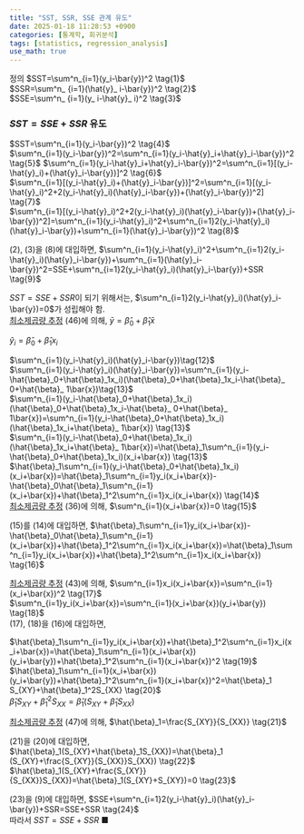 ```yaml
---
title: "SST, SSR, SSE 관계 유도"
date: 2025-01-18 11:28:53 +0900
categories: [통계학, 회귀분석]
tags: [statistics, regression_analysis]
use_math: true
---
```


정의
$SST=\sum^n_{i=1}(y_i-\bar{y})^2 \tag{1}$  
$SSR=\sum^n_ {i=1}(\hat{y}_ i-\bar{y})^2 \tag{2}$  
$SSE=\sum^n_ {i=1}(y_ i-\hat{y}_ i)^2 \tag{3}$  

### $SST=SSE+SSR$ 유도

$SST=\sum^n_{i=1}(y_i-\bar{y})^2 \tag{4}$  
$\sum^n_{i=1}(y_i-\bar{y})^2=\sum^n_{i=1}(y_i-\hat{y}_i+\hat{y}_i-\bar{y})^2 \tag{5}$
$\sum^n_{i=1}(y_i-\hat{y}_i+\hat{y}_i-\bar{y})^2=\sum^n_{i=1}[(y_i-\hat{y}_i)+(\hat{y}_i-\bar{y})]^2 \tag{6}$  
$\sum^n_{i=1}[(y_i-\hat{y}_i)+(\hat{y}_i-\bar{y})]^2=\sum^n_{i=1}[(y_i-\hat{y}_i)^2+2(y_i-\hat{y}_i)(\hat{y}_i-\bar{y})+(\hat{y}_i-\bar{y})^2] \tag{7}$  
$\sum^n_{i=1}[(y_i-\hat{y}_i)^2+2(y_i-\hat{y}_i)(\hat{y}_i-\bar{y})+(\hat{y}_i-\bar{y})^2]=\sum^n_{i=1}(y_i-\hat{y}_i)^2+\sum^n_{i=1}2(y_i-\hat{y}_i)(\hat{y}_i-\bar{y})+\sum^n_{i=1}(\hat{y}_i-\bar{y})^2 \tag{8}$  

(2), (3)을 (8)에 대입하면,
$\sum^n_{i=1}(y_i-\hat{y}_i)^2+\sum^n_{i=1}2(y_i-\hat{y}_i)(\hat{y}_i-\bar{y})+\sum^n_{i=1}(\hat{y}_i-\bar{y})^2=SSE+\sum^n_{i=1}2(y_i-\hat{y}_i)(\hat{y}_i-\bar{y})+SSR \tag{9}$  

$SST=SSE+SSR$이 되기 위해서는, $\sum^n_{i=1}2(y_i-\hat{y}_i)(\hat{y}_i-\bar{y})=0$가 성립해야 함.  
[최소제곱량 추정](https://jeongho0715.github.io/posts/2501180001/) (46)에 의해,
$\bar{y}=\hat{\beta}_ 0+\hat{\beta}_ 1\bar{x} \tag{10}$  

$\hat{y}_i=\hat{\beta}_0+\hat{\beta}_1x_i \tag{11}$  

$\sum^n_{i=1}(y_i-\hat{y}_i)(\hat{y}_i-\bar{y})\tag{12}$  
$\sum^n_{i=1}(y_i-\hat{y}_i)(\hat{y}_i-\bar{y})=\sum^n_{i=1}(y_i-\hat{\beta}_0+\hat{\beta}_1x_i)(\hat{\beta}_0+\hat{\beta}_1x_i-\hat{\beta}_ 0+\hat{\beta}_ 1\bar{x})\tag{13}$  
$\sum^n_{i=1}(y_i-\hat{\beta}_0+\hat{\beta}_1x_i)(\hat{\beta}_0+\hat{\beta}_1x_i-\hat{\beta}_ 0+\hat{\beta}_ 1\bar{x})=\sum^n_{i=1}(y_i-\hat{\beta}_0+\hat{\beta}_1x_i)(\hat{\beta}_1x_i+\hat{\beta}_ 1\bar{x}) \tag{13}$  
$\sum^n_{i=1}(y_i-\hat{\beta}_0+\hat{\beta}_1x_i)(\hat{\beta}_1x_i+\hat{\beta}_ 1\bar{x})=\hat{\beta}_1\sum^n_{i=1}(y_i-\hat{\beta}_0+\hat{\beta}_1x_i)(x_i+\bar{x}) \tag{13}$  
$\hat{\beta}_1\sum^n_{i=1}(y_i-\hat{\beta}_0+\hat{\beta}_1x_i)(x_i+\bar{x})=\hat{\beta}_1\sum^n_{i=1}y_i(x_i+\bar{x})-\hat{\beta}_0\hat{\beta}_1\sum^n_{i=1}(x_i+\bar{x})+\hat{\beta}_1^2\sum^n_{i=1}x_i(x_i+\bar{x}) \tag{14}$  
[최소제곱량 추정](https://jeongho0715.github.io/posts/2501180001/) (36)에 의해,
$\sum^n_{i=1}(x_i+\bar{x})=0 \tag{15}$  

(15)를 (14)에 대입하면,
$\hat{\beta}_1\sum^n_{i=1}y_i(x_i+\bar{x})-\hat{\beta}_0\hat{\beta}_1\sum^n_{i=1}(x_i+\bar{x})+\hat{\beta}_1^2\sum^n_{i=1}x_i(x_i+\bar{x})=\hat{\beta}_1\sum^n_{i=1}y_i(x_i+\bar{x})+\hat{\beta}_1^2\sum^n_{i=1}x_i(x_i+\bar{x}) \tag{16}$  

[최소제곱량 추정](https://jeongho0715.github.io/posts/2501180001/) (43)에 의해,
$\sum^n_{i=1}x_i(x_i+\bar{x})=\sum^n_{i=1}(x_i+\bar{x})^2 \tag{17}$  
$\sum^n_{i=1}y_i(x_i+\bar{x})=\sum^n_{i=1}(x_i+\bar{x})(y_i+\bar{y}) \tag{18}$  
(17), (18)을 (16)에 대입하면,

$\hat{\beta}_1\sum^n_{i=1}y_i(x_i+\bar{x})+\hat{\beta}_1^2\sum^n_{i=1}x_i(x_i+\bar{x})=\hat{\beta}_1\sum^n_{i=1}(x_i+\bar{x})(y_i+\bar{y})+\hat{\beta}_1^2\sum^n_{i=1}(x_i+\bar{x})^2 \tag{19}$  
$\hat{\beta}_1\sum^n_{i=1}(x_i+\bar{x})(y_i+\bar{y})+\hat{\beta}_1^2\sum^n_{i=1}(x_i+\bar{x})^2=\hat{\beta}_1 S_{XY}+\hat{\beta}_1^2S_{XX} \tag{20}$  
$\hat{\beta}_1 S_{XY}+\hat{\beta}_1^2S_{XX}=\hat{\beta}_1 (S_{XY}+\hat{\beta}_1S_{XX}) \tag{20}$  

[최소제곱량 추정](https://jeongho0715.github.io/posts/2501180001/) (47)에 의해,
$\hat{\beta}_1=\frac{S_{XY}}{S_{XX}} \tag{21}$

(21)을 (20)에 대입하면,
$\hat{\beta}_1(S_{XY}+\hat{\beta}_1S_{XX})=\hat{\beta}_1 (S_{XY}+\frac{S_{XY}}{S_{XX}}S_{XX}) \tag{22}$  
$\hat{\beta}_1(S_{XY}+\frac{S_{XY}}{S_{XX}}S_{XX})=\hat{\beta}_1(S_{XY}+S_{XY})=0 \tag{23}$  

(23)을 (9)에 대입하면,
$SSE+\sum^n_{i=1}2(y_i-\hat{y}_i)(\hat{y}_i-\bar{y})+SSR=SSE+SSR \tag{24}$  
따라서 $SST=SSE+SSR$ ■